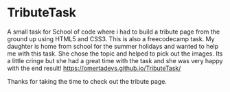 # TributeTask
A small task for School of code where i had to build a tribute page from the ground up using HTML5 and CSS3. This is also a freecodecamp task.
My daughter is home from school for the summer holidays and wanted to help me with this task. She chose the topic and helped to pick out the images.
Its a little cringe but she had a great time with the task and she was very happy with the end result!
https://omertadevs.github.io/TributeTask/


Thanks for taking the time to check out the tribute page. 
